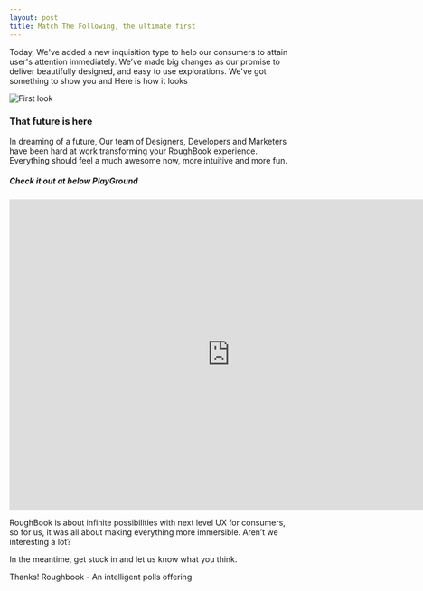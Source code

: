 ```yaml
---
layout: post
title: Match The Following, the ultimate first
---
```


Today, We've added a new inquisition type to help our consumers to attain user's attention immediately. We’ve made big
changes as our promise to deliver beautifully designed, and easy to use explorations. We've got something to show you
and Here is how it looks

![First look](https://blog.roughbook.xyz/public/images/match-the-following.gif)

### That future is here

In dreaming of a future, Our team of Designers, Developers and Marketers have been hard at work transforming your
RoughBook experience. Everything should feel a much awesome now, more intuitive and more fun. 

##### Check it out at below PlayGround

<iframe width="780" height="550" src="https://app.roughbook.xyz/play/talk-with-real-live-humans-1" frameborder="0" allowfullscreen></iframe>

RoughBook is about infinite possibilities with next level UX for consumers, so for us, it was all about making 
everything more immersible. Aren’t we interesting a lot?

In the meantime, get stuck in and let us know what you think.

Thanks!
Roughbook - An intelligent polls offering


